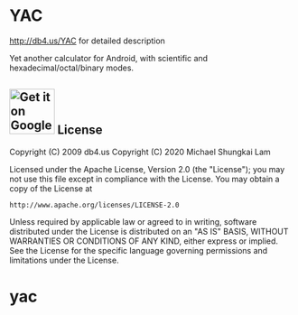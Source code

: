 YAC
===========

http://db4.us/YAC for detailed description

Yet another calculator for Android, with scientific and hexadecimal/octal/binary modes.

[<img alt="Get it on Google Play" height="80" src="https://play.google.com/intl/en_us/badges/images/generic/en_badge_web_generic.png">](https://play.google.com/store/apps/details?id=us.db4.yac)
License
--------

Copyright (C) 2009 db4.us
Copyright (C) 2020 Michael Shungkai Lam

Licensed under the Apache License, Version 2.0 (the "License");
you may not use this file except in compliance with the License.
You may obtain a copy of the License at

    http://www.apache.org/licenses/LICENSE-2.0

Unless required by applicable law or agreed to in writing, software
distributed under the License is distributed on an "AS IS" BASIS,
WITHOUT WARRANTIES OR CONDITIONS OF ANY KIND, either express or implied.
See the License for the specific language governing permissions and
limitations under the License.

# yac 
